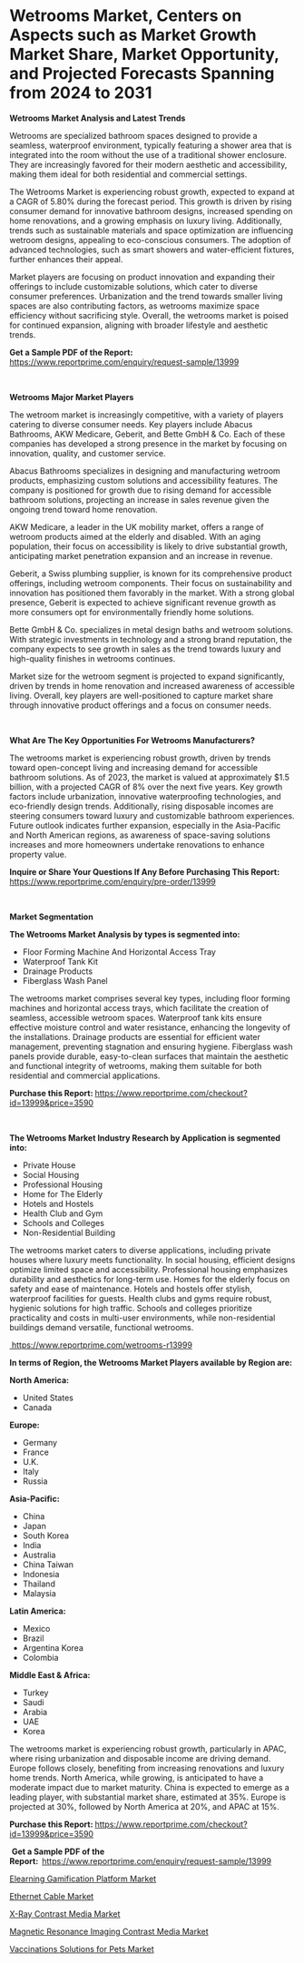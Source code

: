 <p><h1>Wetrooms Market, Centers on Aspects such as Market Growth Market Share, Market Opportunity, and Projected Forecasts Spanning from 2024 to 2031</h1></p><p><strong>Wetrooms Market Analysis and Latest Trends</strong></p>
<p><p>Wetrooms are specialized bathroom spaces designed to provide a seamless, waterproof environment, typically featuring a shower area that is integrated into the room without the use of a traditional shower enclosure. They are increasingly favored for their modern aesthetic and accessibility, making them ideal for both residential and commercial settings. </p><p>The Wetrooms Market is experiencing robust growth, expected to expand at a CAGR of 5.80% during the forecast period. This growth is driven by rising consumer demand for innovative bathroom designs, increased spending on home renovations, and a growing emphasis on luxury living. Additionally, trends such as sustainable materials and space optimization are influencing wetroom designs, appealing to eco-conscious consumers. The adoption of advanced technologies, such as smart showers and water-efficient fixtures, further enhances their appeal. </p><p>Market players are focusing on product innovation and expanding their offerings to include customizable solutions, which cater to diverse consumer preferences. Urbanization and the trend towards smaller living spaces are also contributing factors, as wetrooms maximize space efficiency without sacrificing style. Overall, the wetrooms market is poised for continued expansion, aligning with broader lifestyle and aesthetic trends.</p></p>
<p><strong>Get a Sample PDF of the Report:&nbsp;</strong> <a href="https://www.reportprime.com/enquiry/request-sample/13999">https://www.reportprime.com/enquiry/request-sample/13999</a></p>
<p>&nbsp;</p>
<p><strong>Wetrooms Major Market Players</strong></p>
<p><p>The wetroom market is increasingly competitive, with a variety of players catering to diverse consumer needs. Key players include Abacus Bathrooms, AKW Medicare, Geberit, and Bette GmbH & Co. Each of these companies has developed a strong presence in the market by focusing on innovation, quality, and customer service. </p><p>Abacus Bathrooms specializes in designing and manufacturing wetroom products, emphasizing custom solutions and accessibility features. The company is positioned for growth due to rising demand for accessible bathroom solutions, projecting an increase in sales revenue given the ongoing trend toward home renovation.</p><p>AKW Medicare, a leader in the UK mobility market, offers a range of wetroom products aimed at the elderly and disabled. With an aging population, their focus on accessibility is likely to drive substantial growth, anticipating market penetration expansion and an increase in revenue.</p><p>Geberit, a Swiss plumbing supplier, is known for its comprehensive product offerings, including wetroom components. Their focus on sustainability and innovation has positioned them favorably in the market. With a strong global presence, Geberit is expected to achieve significant revenue growth as more consumers opt for environmentally friendly home solutions.</p><p>Bette GmbH & Co. specializes in metal design baths and wetroom solutions. With strategic investments in technology and a strong brand reputation, the company expects to see growth in sales as the trend towards luxury and high-quality finishes in wetrooms continues.</p><p>Market size for the wetroom segment is projected to expand significantly, driven by trends in home renovation and increased awareness of accessible living. Overall, key players are well-positioned to capture market share through innovative product offerings and a focus on consumer needs.</p></p>
<p>&nbsp;</p>
<p><strong>What Are The Key Opportunities For Wetrooms Manufacturers?</strong></p>
<p><p>The wetrooms market is experiencing robust growth, driven by trends toward open-concept living and increasing demand for accessible bathroom solutions. As of 2023, the market is valued at approximately $1.5 billion, with a projected CAGR of 8% over the next five years. Key growth factors include urbanization, innovative waterproofing technologies, and eco-friendly design trends. Additionally, rising disposable incomes are steering consumers toward luxury and customizable bathroom experiences. Future outlook indicates further expansion, especially in the Asia-Pacific and North American regions, as awareness of space-saving solutions increases and more homeowners undertake renovations to enhance property value.</p></p>
<p><strong>Inquire or Share Your Questions If Any Before Purchasing This Report:</strong> <a href="https://www.reportprime.com/enquiry/pre-order/13999">https://www.reportprime.com/enquiry/pre-order/13999</a></p>
<p>&nbsp;</p>
<p><strong>Market Segmentation</strong></p>
<p><strong>The Wetrooms Market Analysis by types is segmented into:</strong></p>
<p><ul><li>Floor Forming Machine And Horizontal Access Tray</li><li>Waterproof Tank Kit</li><li>Drainage Products</li><li>Fiberglass Wash Panel</li></ul></p>
<p><p>The wetrooms market comprises several key types, including floor forming machines and horizontal access trays, which facilitate the creation of seamless, accessible wetroom spaces. Waterproof tank kits ensure effective moisture control and water resistance, enhancing the longevity of the installations. Drainage products are essential for efficient water management, preventing stagnation and ensuring hygiene. Fiberglass wash panels provide durable, easy-to-clean surfaces that maintain the aesthetic and functional integrity of wetrooms, making them suitable for both residential and commercial applications.</p></p>
<p><strong>Purchase this Report:&nbsp;</strong><a href="https://www.reportprime.com/checkout?id=13999&price=3590">https://www.reportprime.com/checkout?id=13999&price=3590</a></p>
<p>&nbsp;</p>
<p><strong>The Wetrooms Market Industry Research by Application is segmented into:</strong></p>
<p><ul><li>Private House</li><li>Social Housing</li><li>Professional Housing</li><li>Home for The Elderly</li><li>Hotels and Hostels</li><li>Health Club and Gym</li><li>Schools and Colleges</li><li>Non-Residential Building</li></ul></p>
<p><p>The wetrooms market caters to diverse applications, including private houses where luxury meets functionality. In social housing, efficient designs optimize limited space and accessibility. Professional housing emphasizes durability and aesthetics for long-term use. Homes for the elderly focus on safety and ease of maintenance. Hotels and hostels offer stylish, waterproof facilities for guests. Health clubs and gyms require robust, hygienic solutions for high traffic. Schools and colleges prioritize practicality and costs in multi-user environments, while non-residential buildings demand versatile, functional wetrooms.</p></p>
<p><a href="https://www.reportprime.com/wetrooms-r13999">&nbsp;https://www.reportprime.com/wetrooms-r13999</a></p>
<p><strong>In terms of Region, the Wetrooms Market Players available by Region are:</strong></p>
<p>
    <p> <strong> North America: </strong>
        <ul>
            <li>United States</li>
            <li>Canada</li>
        </ul>
        </p> 
    <p> <strong> Europe: </strong>
        <ul>
            <li>Germany</li>
            <li>France</li>
            <li>U.K.</li>
            <li>Italy</li>
            <li>Russia</li>
        </ul>
        </p> 
    <p> <strong> Asia-Pacific: </strong>
        <ul>
            <li>China</li>
            <li>Japan</li>
            <li>South Korea</li>
            <li>India</li>
            <li>Australia</li>
            <li>China Taiwan</li>
            <li>Indonesia</li>
            <li>Thailand</li>
            <li>Malaysia</li>
        </ul>
        </p> 
    <p> <strong> Latin America: </strong>
        <ul>
            <li>Mexico</li>
            <li>Brazil</li>
            <li>Argentina Korea</li>
            <li>Colombia</li>
        </ul>
        </p> 
    <p> <strong> Middle East & Africa: </strong>
        <ul>
            <li>Turkey</li>
            <li>Saudi</li>
            <li>Arabia</li>
            <li>UAE</li>
            <li>Korea</li>
        </ul>
    </p>
    </p>
<p><p>The wetrooms market is experiencing robust growth, particularly in APAC, where rising urbanization and disposable income are driving demand. Europe follows closely, benefiting from increasing renovations and luxury home trends. North America, while growing, is anticipated to have a moderate impact due to market maturity. China is expected to emerge as a leading player, with substantial market share, estimated at 35%. Europe is projected at 30%, followed by North America at 20%, and APAC at 15%.</p></p>
<p><strong>Purchase this Report: </strong><a href="https://www.reportprime.com/checkout?id=13999&price=3590">https://www.reportprime.com/checkout?id=13999&price=3590</a></p>
<p>&nbsp;<strong>Get a Sample PDF of the Report:&nbsp;&nbsp;</strong><a href="https://www.reportprime.com/enquiry/request-sample/13999">https://www.reportprime.com/enquiry/request-sample/13999</a></p>
<p><strong></strong></p>
<p><p><a href="https://medium.com/@jane.burgess8767574/the-global-elearning-gamification-platform-market-is-a-dynamic-and-growing-industry-a09706594807">Elearning Gamification Platform Market</a></p><p><a href="https://www.linkedin.com/pulse/global-ethernet-cable-market-exploring-share-trends-future-rq6ce?trackingId=KlcILnqPQ7yRxZ0aO9h%2FIQ%3D%3D">Ethernet Cable Market</a></p><p><a href="https://issuu.com/reportprime-2/docs/x-ray-contrast-media-market-size-20_01c14483a7870f">X-Ray Contrast Media Market</a></p><p><a href="https://issuu.com/reportprime-2/docs/magnetic-resonance-imaging-contrast_3767825a0cce6b">Magnetic Resonance Imaging Contrast Media Market</a></p><p><a href="https://medium.com/@ivethfonsecal571/the-growth-of-the-vaccinations-solutions-for-pets-market-has-been-significant-driven-by-various-4247c89f17c1">Vaccinations Solutions for Pets Market</a></p></p>